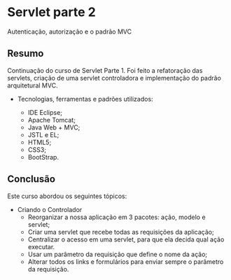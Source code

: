 # Servlet parte 2

Autenticação, autorização e o padrão MVC

## Resumo
Continuação do curso de Servlet Parte 1. Foi feito a refatoração das servlets, criação de uma servlet controladora e implementação do padrão arquitetural MVC.

* Tecnologias, ferramentas e padrões utilizados:

	* IDE Eclipse;
	* Apache Tomcat;
	* Java Web + MVC;
	* JSTL e EL;
	* HTML5;
	* CSS3;
	* BootStrap.

## Conclusão
Este curso abordou os seguintes tópicos:

* Criando o Controlador
	* Reorganizar a nossa aplicação em 3 pacotes: ação, modelo e servlet;
	* Criar uma servlet que recebe todas as requisições da aplicação;
	* Centralizar o acesso em uma servlet, para que ela decida qual ação executar.
	* Usar um parâmetro da requisição que define o nome da ação;
	* Alterar todos os links e formulários para enviar sempre o parâmetro da requisição.


	
